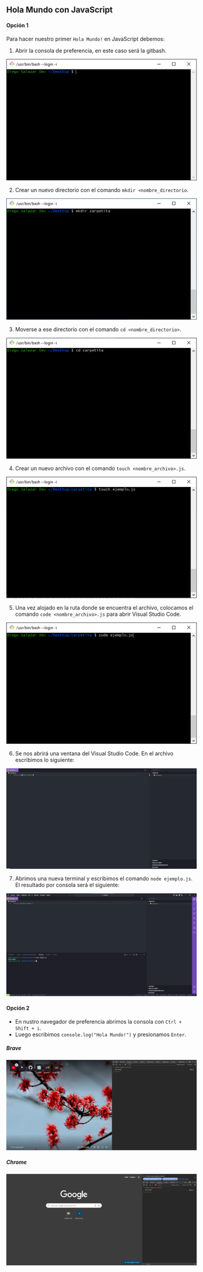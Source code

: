 
## Hola Mundo con JavaScript

#### Opción 1

Para hacer nuestro primer `Hola Mundo!` en JavaScript debemos:

1. Abrir la consola de preferencia, en este caso será la gitbash.

![consola1.png](../images/consola%201.png)

2. Crear un nuevo directorio con el comando `mkdir <nombre_directorio`.

![consola2.png](../images/consola2.png)

3. Moverse a ese directorio con el comando `cd <nombre_directorio>`.

![consola3.png](../images/consola3.png)

4. Crear un nuevo archivo con el comando `touch <nombre_archivo>.js`.

![consola4.png](../images/consola4.png)

5. Una vez alojado en la ruta donde se encuentra el archivo, colocamos el comando `code <nombre_archivo>.js` para abrir Visual Studio Code.

![consola5.png](../images/consola5.png)

6. Se nos abrirá una ventana del Visual Studio Code. En el archivo escribimos lo siguiente:

![vscode1.png](../images/vscode1.png)


7. Abrimos una nueva terminal y escribimos el comando `node ejemplo.js`. El resultado por consola será el siguiente:

![vscode2.png](../images/vscode2.png)

#### Opción 2

- En nustro navegador de preferencia abrimos la consola con `Ctrl + Shift + i`.
- Luego escribimos `console.log("Hola Mundo!")` y presionamos `Enter`.

##### Brave

![brave.png](../images/brave.png)

##### Chrome

![chrome.png](../images/chrome.png)